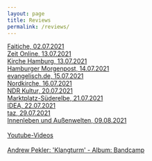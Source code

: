 ```yaml
---
layout: page
title: Reviews
permalink: /reviews/
---
```

<div><a href="https://faitiche.de/blog/2021/07/02/sounds-for-bell-tower-klangturm-hamburg-veddel">Faitiche, 02.07.2021</a></div>
<div><a href="https://www.zeit.de/hamburg/2021-07/elbvertiefung-13-07-2021">Zeit Online, 13.07.2021</a></div>
<div><a href="https://www.kirche-hamburg.de/nachrichten/details/elektro-klaenge-vom-kirchturm.html">Kirche Hamburg, 13.07.2021</a></div>
<div><a href="https://www.mopo.de/hamburg/hamburg-dieser-kirchturm-wird-zum-klangturm/">Hamburger Morgenpost, 14.07.2021</a></div>
<div><a href="https://www.evangelisch.de/inhalte/188453/15-07-2021/gitarren-klaenge-statt-glockengelaeut-kirchenprojekt-hamburg-veddel">evangelisch.de, 15.07.2021</a></div>
<div><a href="https://www.nordkirche.de/nachrichten/nachrichten-detail/nachricht/veddels-kirchturm-kann-auch-e-gitarre">Nordkirche, 16.07.2021</a></div>
<div><a href="https://www.ndr.de/kultur/musik/Klangturm-auf-der-Veddel-Neue-Sounds-aus-der-Kirche,klangturm106.html">NDR Kultur, 20.07.2021</a></div>
<div><a href="https://marktplatz-süderelbe.de/ungewoehnliche-toene-auf-der-veddel/">Marktplatz-Süderelbe, 21.07.2021</a></div>
<div><a href="https://www.idea.de/artikel/hamburg-gitarrenklang-statt-glockenlaeuten">IDEA, 22.07.2021</a></div>
<div><a href="https://taz.de/!5785946/">taz, 29.07.2021</a></div>
<div><a href="https://www.toniachristie.de/interviews/interview-benjamin-brunn-klangturm-hamburg-veddel/">Innenleben und Außenwelten, 09.08.2021</a></div>
<br>
<div><a href="https://www.youtube.com/channel/UCUpOhiNanxwQGwNqJQb_6eg">Youtube-Videos</a></div>
<br>
<div><a href="https://andrewpekler.bandcamp.com/album/klangturm-sounds-for-the-bell-tower-of-the-immanuelkirche-hamburg-veddel">Andrew Pekler: 'Klangturm' - Album: Bandcamp</a></div>
